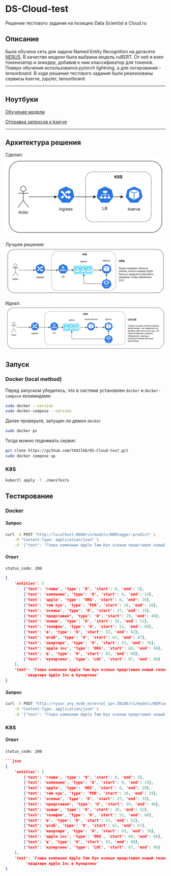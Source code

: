 # DS-Cloud-test
Решение тестового задания на позицию Data Scientist в Cloud.ru

## Описание

Была обучена сеть для задачи Named Entity Recognition на датасете [NERUS](https://github.com/natasha/nerus). В качестве модели была выбрана модель ruBERT. От неё я взял токенизатор и энкодер, добавив к ним классификатор для токенов. Поверх обучения использовался *pytorch lightning*, а для логирования - *tensorboard*. В ходе решения тестового задания были реализованы сервисы kserve, jupyter, tensorboard.

___

## Ноутбуки

[Обучение модели](./notebooks/train.ipynb)

[Отправка запросов к kserve](./notebooks/kserve.ipynb)

---

## Архитектура решения

Сделал:
![this](docs/imgs/architicture_this_solution.png)

Лучшее решение:
![best](docs/imgs/architicture_best.png)

Идеал:
![mama](docs/imgs/architicture_mama.png)



## Запуск

### Docker (local method)

Перед запуском убедитесь, что в системе установлен `docker` и `docker-compose` коомандами:

```bash
sudo docker --version
sudo docker-compose --version
```

Далее проверьте, запущен ли демон `docker`
```bash
sudo docker ps
```

Тогда можно поднимать сервис
```bash
git clone https://github.com/t041lk8/DS-Cloud-test.git
sudo docker compose up
```

### K8S

```bash
kubectl apply -f ./manifests
```


## Тестирование

### Docker

#### Запрос 

```bash
curl -X POST "http://localhost:8080/v1/models/NERtagger:predict" \
    -H "Content-Type: application/json" \
    -d '{"text": "Глава компании Apple Тим Кук осенью представил новый телефон в штаб квартире Apple Inc в Купертино"}'
```

#### Ответ

`status_code: 200`

```json
{
    'entities': [
        {'text': 'глава', 'type': 'O', 'start': 0, 'end': 5},
        {'text': 'компании', 'type': 'O', 'start': 0, 'end': 14},
        {'text': 'apple', 'type': 'ORG', 'start': 6, 'end': 20},
        {'text': 'тим кук', 'type': 'PER', 'start': 18, 'end': 28},
        {'text': 'осенью', 'type': 'O', 'start': 27, 'end': 35},
        {'text': 'представил', 'type': 'O', 'start': 29, 'end': 46},
        {'text': 'новыи', 'type': 'O', 'start': 36, 'end': 52},
        {'text': 'телефон', 'type': 'O', 'start': 51, 'end': 60},
        {'text': 'в', 'type': 'O', 'start': 53, 'end': 62},
        {'text': 'штаб', 'type': 'O', 'start': 61, 'end': 67},
        {'text': 'квартире', 'type': 'O', 'start': 63, 'end': 76},
        {'text': 'apple inc', 'type': 'ORG', 'start': 68, 'end': 86},
        {'text': 'в', 'type': 'O', 'start': 83, 'end': 88},
        {'text': 'купертино', 'type': 'LOC', 'start': 87, 'end': 98}
    ],    
    'text': 'Глава компании Apple Тим Кук осенью представил новый телефон в штаб '   
         'квартире Apple Inc в Купертино'
}
```

#### Запрос 

```bash
curl -X POST "http://<your_any_node_external_ip>:30180/v1/models/NERtagger:predict" \
    -H "Content-Type: application/json" \
    -d '{"text": "Глава компании Apple Тим Кук осенью представил новый телефон в штаб квартире Apple Inc в Купертино"}'
```

### K8S

#### Ответ

`status_code: 200`

```json
```json
{
    'entities': [
        {'text': 'глава', 'type': 'O', 'start': 0, 'end': 5},
        {'text': 'компании', 'type': 'O', 'start': 0, 'end': 14},
        {'text': 'apple', 'type': 'ORG', 'start': 6, 'end': 20},
        {'text': 'тим кук', 'type': 'PER', 'start': 18, 'end': 28},
        {'text': 'осенью', 'type': 'O', 'start': 27, 'end': 35},
        {'text': 'представил', 'type': 'O', 'start': 29, 'end': 46},
        {'text': 'новыи', 'type': 'O', 'start': 36, 'end': 52},
        {'text': 'телефон', 'type': 'O', 'start': 51, 'end': 60},
        {'text': 'в', 'type': 'O', 'start': 53, 'end': 62},
        {'text': 'штаб', 'type': 'O', 'start': 61, 'end': 67},
        {'text': 'квартире', 'type': 'O', 'start': 63, 'end': 76},
        {'text': 'apple inc', 'type': 'ORG', 'start': 68, 'end': 86},
        {'text': 'в', 'type': 'O', 'start': 83, 'end': 88},
        {'text': 'купертино', 'type': 'LOC', 'start': 87, 'end': 98}
    ],    
    'text': 'Глава компании Apple Тим Кук осенью представил новый телефон в штаб '   
         'квартире Apple Inc в Купертино'
}
```
```